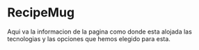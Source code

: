 # RecipeMug
Aqui va la informacion de la pagina como donde esta alojada las tecnologias y las opciones que hemos elegido para esta.